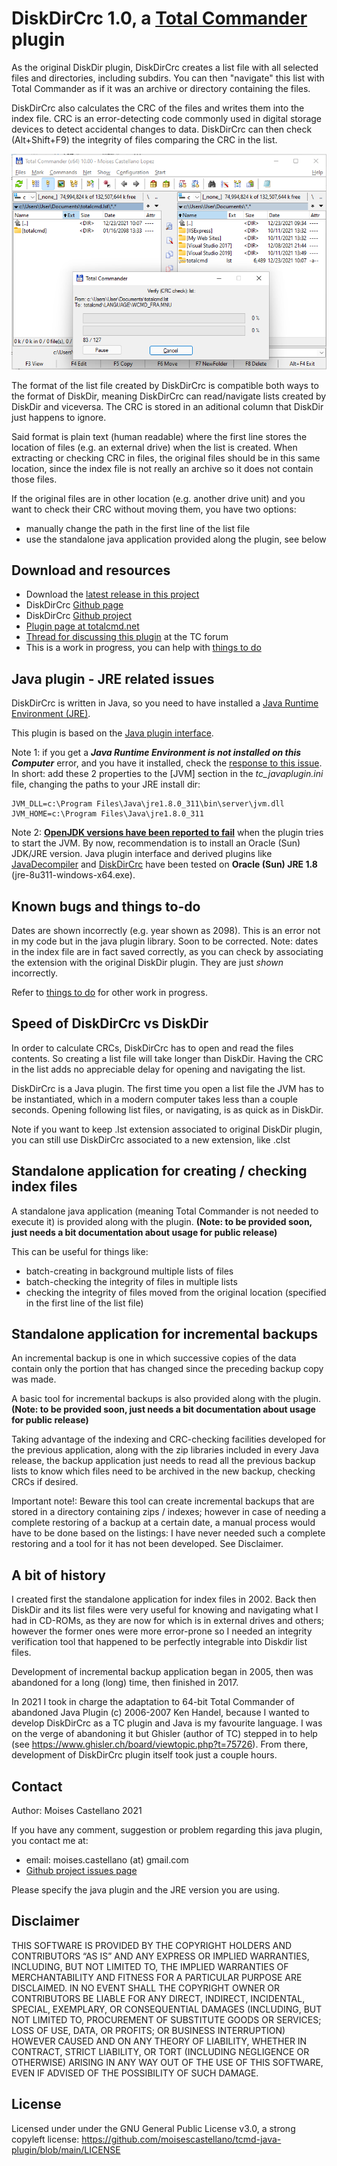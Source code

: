 DiskDirCrc 1.0, a [Total Commander](https://www.ghisler.com/) plugin
====================================

As the original DiskDir plugin, DiskDirCrc creates a list file with all selected files and directories, including subdirs. You can then "navigate" this list with Total Commander as if it was an archive or directory containing the files.

DiskDirCrc also calculates the CRC of the files and writes them into the index file. CRC is an error-detecting code commonly used in digital storage devices to detect accidental changes to data. DiskDirCrc can then check (Alt+Shift+F9) the integrity of files comparing the CRC in the list.

 ![JavaDecompiler screenshot](https://github.com/moisescastellano/diskdircrc-tcplugin/raw/main/screenshots/DiskDirCrc.png)

The format of the list file created by DiskDirCrc is compatible both ways to the format of DiskDir, meaning DiskDirCrc can read/navigate lists created by DiskDir and viceversa. The CRC is stored in an aditional column that DiskDir just happens to ignore.

Said format is plain text (human readable) where the first line stores the location of files (e.g. an external drive) when the list is created. When extracting or checking CRC in files, the original files should be in this same location, since the index file is not really an archive so it does not contain those files.

If the original files are in other location (e.g. another drive unit) and you want to check their CRC without moving them, you have two options:
 - manually change the path in the first line of the list file
 - use the standalone java application provided along the plugin, see below

Download and resources
----------------------
- Download the [latest release in this project](https://github.com/moisescastellano/diskdircrc-tcplugin/blob/main/releases/1.0/DiskDirCrc.zip)
- DiskDirCrc [Github page](https://moisescastellano.github.io/diskdircrc-tcplugin/) 
- DiskDirCrc [Github project](https://github.com/moisescastellano/diskdircrc-tcplugin)
- [Plugin page at totalcmd.net](http://totalcmd.net/plugring/diskdircrc.html)
- [Thread for discussing this plugin](https://www.ghisler.ch/board/viewtopic.php?t=75748) at the TC forum
- This is a work in progress, you can help with [things to do](https://github.com/moisescastellano/diskdircrc-tcplugin/blob/main/to-do.md)

Java plugin - JRE related issues
----------------------
DiskDirCrc is written in Java, so you need to have installed a [Java Runtime Environment (JRE)](https://www.java.com/en/download/manual.jsp).

This plugin is based on the [Java plugin interface](https://moisescastellano.github.io/tcmd-java-plugin).

Note 1: if you get a _**Java Runtime Environment is not installed on this Computer**_ error, and you have it installed, check the [response to this issue](https://github.com/moisescastellano/javadecompiler-tcplugin/issues/1). In short:
add these 2 properties to the [JVM] section in the _tc_javaplugin.ini_  file, changing the paths to your JRE install dir:
```
JVM_DLL=c:\Program Files\Java\jre1.8.0_311\bin\server\jvm.dll
JVM_HOME=c:\Program Files\Java\jre1.8.0_311
```

Note 2: [**OpenJDK versions have been reported to fail**](https://github.com/moisescastellano/tcmd-java-plugin/issues/2) when the plugin tries to start the JVM. By now, recommendation is to install an Oracle (Sun) JDK/JRE version. Java plugin interface and derived plugins like [JavaDecompiler](https://moisescastellano.github.io/javadecompiler-tcplugin/) and [DiskDirCrc](https://moisescastellano.github.io/diskdircrc-tcplugin/) have been tested on **Oracle (Sun) JRE 1.8**  (jre-8u311-windows-x64.exe).

Known bugs and things to-do
----------------------
Dates are shown incorrectly (e.g. year shown as 2098). This is an error not in my code but in the java plugin library. Soon to be corrected.
Note: dates in the index file are in fact saved correctly, as you can check by associating the extension with the original DiskDir plugin. They are just *shown* incorrectly.

Refer to [things to do](https://github.com/moisescastellano/diskdircrc-tcplugin/blob/main/to-do.md) for other work in progress.


Speed of DiskDirCrc vs DiskDir
----------------------

In order to calculate CRCs, DiskDirCrc has to open and read the files contents. So creating a list file will take longer than DiskDir. Having the CRC in the list adds no appreciable delay for opening and navigating the list.

DiskDirCrc is a Java plugin. The first time you open a list file the JVM has to be instantiated, which in a modern computer takes less than a couple seconds. Opening following list files, or navigating, is as quick as in DiskDir.

Note if you want to keep .lst extension associated to original DiskDir plugin, you can still use DiskDirCrc associated to a new extension, like .clst


Standalone application for creating / checking index files
----------------------

A standalone java application (meaning Total Commander is not needed to execute it) is provided along with the plugin. 
**(Note: to be provided soon, just needs a bit documentation about usage for public release)**

This can be useful for things like:
 - batch-creating in background multiple lists of files
 - batch-checking the integrity of files in multiple lists
 - checking the integrity of files moved from the original location (specified in the first line of the list file)


Standalone application for incremental backups
----------------------
An incremental backup is one in which successive copies of the data contain only the portion that has changed since the preceding backup copy was made.

A basic tool for incremental backups is also provided along with the plugin.
**(Note: to be provided soon, just needs a bit documentation about usage for public release)**

Taking advantage of the indexing and CRC-checking facilities developed for the previous application, along with the zip libraries included in every Java release, the backup application just needs to read all the previous backup lists to know which files need to be archived in the new backup, checking CRCs if desired.

Important note!: Beware this tool can create incremental backups that are stored in a directory containing zips / indexes; however in case of needing a complete restoring of a backup at a certain date, a manual  process would have to be done based on the listings: I have never needed such a complete restoring and a tool for it has not been developed. See Disclaimer.


A bit of history
----------------------
I created first the standalone application for index files in 2002. Back then DiskDir and its list files were very useful for knowing and navigating what I had in CD-ROMs, as they are now for which is in external drives and others; however the former ones were more error-prone so I needed an integrity verification tool that happened to be perfectly integrable into Diskdir list files.

Development of incremental backup application began in 2005, then was abandoned for a long (long) time, then finished in 2017.

In 2021 I took in charge the adaptation to 64-bit Total Commander of abandoned Java Plugin (c) 2006-2007 Ken Handel, because I wanted to develop DiskDirCrc as a TC plugin and Java is my favourite language. I was on the verge of abandoning it but Ghisler (author of TC) stepped in to help (see https://www.ghisler.ch/board/viewtopic.php?t=75726). From there, development of DiskDirCrc plugin itself took just a couple hours.


Contact
----------------------
Author: Moises Castellano 2021

If you have any comment, suggestion or problem regarding this java plugin,
you contact me at:
 - email: moises.castellano (at) gmail.com
 - [Github project issues page](https://github.com/moisescastellano/diskdircrc-tcplugin/issues)

Please specify the java plugin and the JRE version you are using.

Disclaimer
----------------------
THIS SOFTWARE IS PROVIDED BY THE COPYRIGHT HOLDERS AND CONTRIBUTORS “AS IS” AND ANY EXPRESS OR IMPLIED WARRANTIES, INCLUDING, BUT NOT LIMITED TO, THE IMPLIED WARRANTIES OF MERCHANTABILITY AND FITNESS FOR A PARTICULAR PURPOSE ARE DISCLAIMED. IN NO EVENT SHALL THE COPYRIGHT OWNER OR CONTRIBUTORS BE LIABLE FOR ANY DIRECT, INDIRECT, INCIDENTAL, SPECIAL, EXEMPLARY, OR CONSEQUENTIAL DAMAGES (INCLUDING, BUT NOT LIMITED TO, PROCUREMENT OF SUBSTITUTE GOODS OR SERVICES; LOSS OF USE, DATA, OR PROFITS; OR BUSINESS INTERRUPTION) HOWEVER CAUSED AND ON ANY THEORY OF LIABILITY, WHETHER IN CONTRACT, STRICT LIABILITY, OR TORT (INCLUDING NEGLIGENCE OR OTHERWISE) ARISING IN ANY WAY OUT OF THE USE OF THIS SOFTWARE, EVEN IF ADVISED OF THE POSSIBILITY OF SUCH DAMAGE.


License
----------------------
Licensed under under the GNU General Public License v3.0, a strong copyleft license:
https://github.com/moisescastellano/tcmd-java-plugin/blob/main/LICENSE




